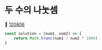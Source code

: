 # 두 수의 나눗셈
🔗 <a href="https://school.programmers.co.kr/learn/courses/30/lessons/120806">120806</a>

```javascript
const solution = (num1, num2) => {
    return Math.trunc(num1 / num2 * 1000)
}
```
